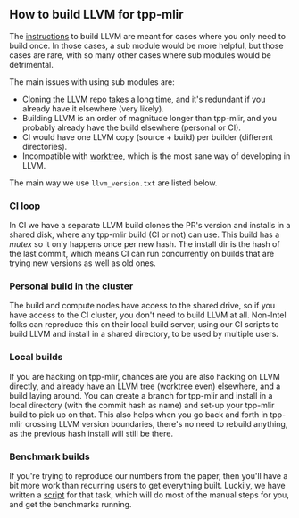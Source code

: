 ## How to build LLVM for tpp-mlir

The [instructions](https://github.com/plaidml/tpp-mlir?tab=readme-ov-file#how-to-build-llvm) to build LLVM are meant for cases where you only need to build once. 
In those cases, a sub module would be more helpful, but those cases are rare, with so many other cases where sub modules would be detrimental.

The main issues with using sub modules are:
* Cloning the LLVM repo takes a long time, and it's redundant if you already have it elsewhere (very likely).
* Building LLVM is an order of magnitude longer than tpp-mlir, and you probably already have the build elsewhere (personal or CI).
* CI would have one LLVM copy (source + build) per builder (different directories).
* Incompatible with [worktree](https://github.com/plaidml/tpp-mlir/wiki/Multiple-LLVM-Workspaces), which is the most sane way of developing in LLVM.

The main way we use `llvm_version.txt` are listed below.

### CI loop

In CI we have a separate LLVM build clones the PR's version and installs in a shared disk, where any tpp-mlir build (CI or not) can use.
This build has a _mutex_ so it only happens once per new hash. 
The install dir is the hash of the last commit, which means CI can run concurrently on builds that are trying new versions as well as old ones.

### Personal build in the cluster

The build and compute nodes have access to the shared drive, so if you have access to the CI cluster, you don't need to build LLVM at all.
Non-Intel folks can reproduce this on their local build server, using our CI scripts to build LLVM and install in a shared directory, to be used by multiple users.

### Local builds

If you are hacking on tpp-mlir, chances are you are also hacking on LLVM directly, and already have an LLVM tree (worktree even) elsewhere, and a build laying around.
You can create a branch for tpp-mlir and install in a local directory (with the commit hash as name) and set-up your tpp-mlir build to pick up on that.
This also helps when you go back and forth in tpp-mlir crossing LLVM version boundaries, there's no need to rebuild anything, as the previous hash install will still be there.

### Benchmark builds

If you're trying to reproduce our numbers from the paper, then you'll have a bit more work than recurring users to get everything built.
Luckily, we have written a [script](https://github.com/plaidml/tpp-mlir/tree/main/scripts/benchmarks) for that task, which will do most of the manual steps for you, and get the benchmarks running.
